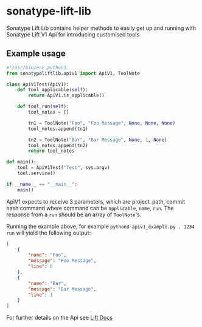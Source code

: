 # sonatype-lift-lib

Sonatype Lift Lib contains helper methods to easily get up and running with Sonatype Lift V1 Api for introducing customised tools

## Example usage

```python
#!/usr/bin/env python3
from sonatypeliftlib.apiv1 import ApiV1, ToolNote

class ApiV1Test(ApiV1):
    def tool_applicable(self):
        return ApiV1.is_applicable()

    def tool_run(self):
        tool_notes = []

        tn1 = ToolNote("Foo", "Foo Message", None, None, None)
        tool_notes.append(tn1)

        tn2 = ToolNote("Bar", "Bar Message", None, 1, None)
        tool_notes.append(tn2)
        return tool_notes

def main():
    tool = ApiV1Test("Test", sys.argv)
    tool.service()

if __name__ == "__main__":
    main()
```

ApiV1 expects to receive 3 parameters, which are project_path, commit hash command where command can be `applicable`, `name`, `run`. The response from a `run` should be an array of `ToolNote`'s.

Running the example above, for example `python3 apiv1_example.py . 1234 run` will yield the following output:

```json
[
    {
        "name": "Foo", 
        "message": "Foo Message",
        "line": 0
    },
    {
        "name": "Bar", 
        "message": "Bar Message",
        "line": 1
    }
]
```

For further details on the Api see [Lift Docs](https://help.sonatype.com/lift/extending-lift#ExtendingLift-APICommands)